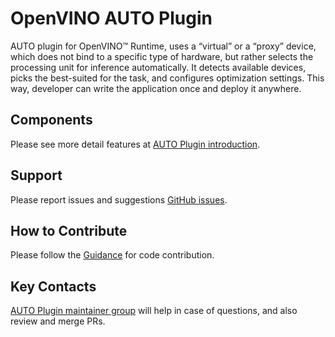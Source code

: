 # OpenVINO AUTO Plugin

AUTO plugin for OpenVINO™ Runtime, uses a “virtual” or a “proxy” device, which does not bind to a specific type of hardware, but rather selects the processing unit for inference automatically. It detects available devices, picks the best-suited for the task, and configures optimization settings. This way, developer can write the application once and deploy it anywhere. 

## Components
Please see more detail features at [AUTO Plugin introduction](https://docs.openvino.ai/latest/openvino_docs_OV_UG_supported_plugins_AUTO.html).

## Support
Please report issues and suggestions [GitHub issues](https://github.com/openvinotoolkit/openvino/issues).

## How to Contribute
Please follow the [Guidance](https://github.com/openvinotoolkit/openvino/blob/master/CONTRIBUTING.md) for code contribution.   

## Key Contacts
[AUTO Plugin maintainer group](https://github.com/orgs/openvinotoolkit/teams/openvino-ie-auto-multi-maintainers) will help in case of questions, and also review and merge PRs.